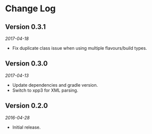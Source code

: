 Change Log
==========

## Version 0.3.1

_2017-04-18_

 *  Fix duplicate class issue when using multiple flavours/build types.

## Version 0.3.0

_2017-04-13_

 *  Update dependencies and gradle version.
 *  Switch to xpp3 for XML parsing.

## Version 0.2.0

_2016-04-28_

 *  Initial release.